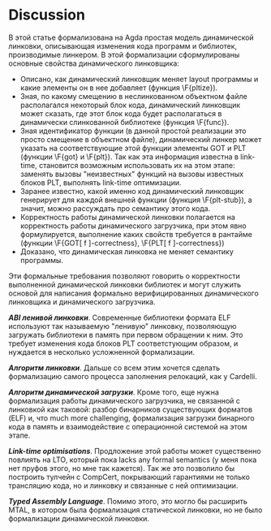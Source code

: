 # Discussion

В этой статье формализована на Agda простая модель динамической линковки,
описывающая изменения кода программ и библиотек, производимые линкером. В
этой формализации сформулированы основные свойства динамического
линковщика:

*   Описано, как динамический линковщик меняет layout программы и какие
    элементы он в нее добавляет (функция \F{pltize}).
*   Зная, по какому смещению в неслинкованном объектном файле располагался
    некоторый блок кода, динамический линковщик может сказать, где этот
    блок кода будет располагаться в динамически слинкованной библиотеке
    (функция \F{func}).
*   Зная идентификатор функции (в данной простой реализации это
    просто смещение в объектном файле), динамический линкер может указать
    на соответствующие этой функции элементы GOT и PLT (функции \F{got} и
    \F{plt}). Так как эта информация известна в link-time, становится
    возможным использовать их на этом этапе: заменять вызовы "неизвестных"
    функций на вызовы известных блоков PLT, выполнять link-time
    оптимизации.
*   Заранее известно, какой именно код динамический линковщик генерирует
    для каждой внешней функции (функция \F{plt-stub}), а значит, можно
    рассуждать про семантику этого кода.
*   Корректность работы динамической линковки полагается на корректность
    работы динамического загрузчика, при этом явно формулируется,
    выполнение каких свойств требуется в рантайме (функции \F{GOT[ f
    ]-correctness}, \F{PLT[ f ]-correctness})
*   Доказано, что динамическая линковка не меняет семантику программы.

Эти формальные требования позволяют говорить о корректности выполненной
динамической линковки библиотек и могут служить основой для написания
формально верифицированных динамического линковщика и динамического
загрузчика.

***ABI ленивой линковки***.
Современные библиотеки формата ELF используют так называемую "ленивую"
линковку, позволяющую загружать библиотеки в память при первом обращении к
ним. Это требует изменения кода блоков PLT соответстующим образом, и
нуждается в несколько усложненной формализации.

***Алгоритм линковки***.
Дальше со всем этим хочется сделать формализацию самого процесса заполнения
релокаций, как у Cardelli.

***Алгоритм динамической загрузки***.
Кроме того, еще нужна формализация работы динамического загрузчика, не
связанной с линковкой как таковой: разбор бинарников существующих форматов
(ELF) и, что much more challenging, формализация загрузки бинарного кода в
память и взаимодействие с операционной системой на этом этапе.

***Link-time optimisations***.
Продложение этой работы может существенно повлиять на LTO, который пока
lacks any formal semantics (у меня пока нет пруфов этого, но мне так
кажется). Так же это позволило бы построить тулчейн с CompCert, покрывающий
гарантиями не только трансляцию кода, но и линковку и связанные с ней
оптимизации.

***Typed Assembly Language***.
Помимо этого, это могло бы расширить MTAL, в котором была формализация
статической линковки, но не было формализации динамической линковки.
